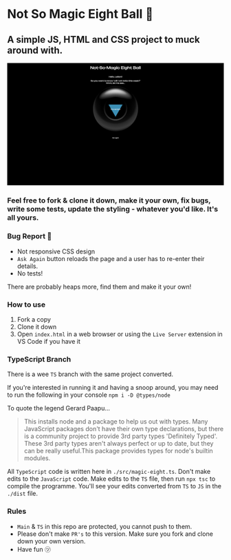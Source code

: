 # Not So Magic Eight Ball 🎱
## A simple JS, HTML and CSS project to muck around with.

![Screenshot of App v.0](./assets/browserScreenshot.png)


### Feel free to fork & clone it down, make it your own, fix bugs, write some tests, update the styling - whatever you'd like. It's all yours.

### Bug Report 🐞
- Not responsive CSS design
- `Ask Again` button reloads the page and a user has to re-enter their details.
- No tests!

There are probably heaps more, find them and make it your own!

### How to use
1. Fork a copy
2. Clone it down
3. Open `index.html` in a web browser or using the `Live Server` extension in VS Code if you have it

### TypeScript Branch
There is a wee `TS` branch with the same project converted.

If you're interested in running it and having a snoop around, you may need to run the following in your console
`npm i -D @types/node`

To quote the legend Gerard Paapu...

> This installs node and a package to help us out with types. Many JavaScript packages don't have their own type declarations, but there is a community project to provide 3rd party types 'Definitely Typed'. These 3rd party types aren't always perfect or up to date, but they can be really useful.This package provides types for node's builtin modules.

All `TypeScript` code is written here in `./src/magic-eight.ts`. Don't make edits to the `JavaScript` code. Make edits to the `TS` file, then run `npx tsc` to compile the programme. You'll see your edits converted from `TS` to `JS` in the `./dist` file.

### Rules
- `Main` & `TS` in this repo are protected, you cannot push to them.
- Please don't make `PR's` to this version. Make sure you fork and clone down your own version.
- Have fun ㋡
